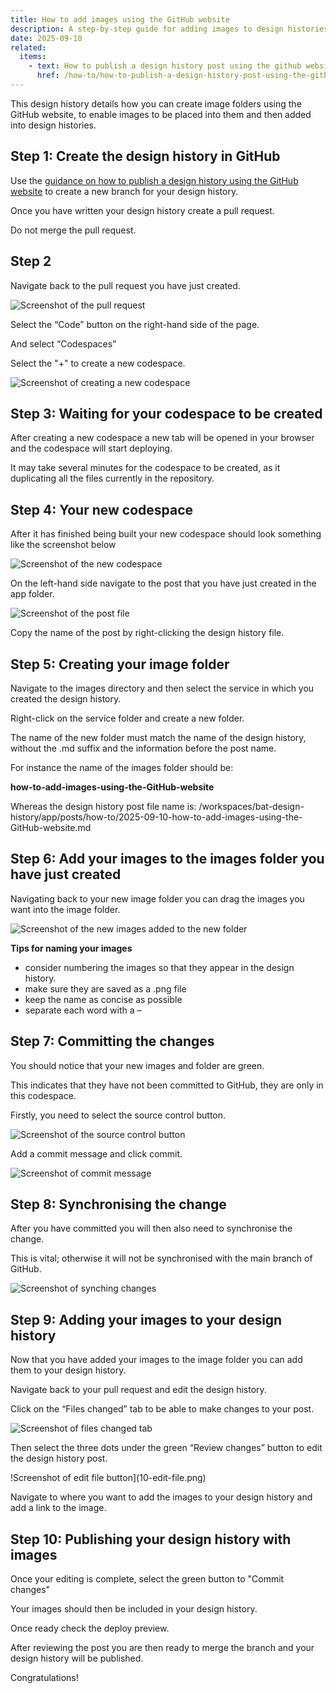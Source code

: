 ```yaml
---
title: How to add images using the GitHub website
description: A step-by-step guide for adding images to design histories using the GitHub website
date: 2025-09-10
related:
  items:
    - text: How to publish a design history post using the github website
      href: /how-to/how-to-publish-a-design-history-post-using-the-github-website/
---
```


This design history details how you can create image folders using the GitHub website, to enable images to be placed into them and then added into design histories.

## Step 1: Create the design history in GitHub

Use the [guidance on how to publish a design history using the GitHub website](/how-to/how-to-publish-a-design-history-post-using-the-github-website/) to create a new branch for your design history.

Once you have written your design history create a pull request.

Do not merge the pull request.

## Step 2

Navigate back to the pull request you have just created.

![Screenshot of the pull request](1-pull-request.png)

Select the “Code” button on the right-hand side of the page.

And select “Codespaces”

Select the "+" to create a new codespace.

![Screenshot of creating a new codespace](2-code-space.png)

## Step 3: Waiting for your codespace to be created

After creating a new codespace a new tab will be opened in your browser and the codespace will start deploying.

It may take several minutes for the codespace to be created, as it duplicating all the files currently in the repository.

## Step 4: Your new codespace

After it has finished being built your new codespace should look something like the screenshot below

![Screenshot of the new codespace](3-new-code-space.png)

On the left-hand side navigate to the post that you have just created in the app folder.

![Screenshot of the post file](4-post.png)

Copy the name of the post by right-clicking the design history file.

## Step 5: Creating your image folder

Navigate to the images directory and then select the service in which you created the design history.

Right-click on the service folder and create a new folder.

The name of the new folder must match the name of the design history, without the .md suffix and the information before the post name.

For instance the name of the images folder should be:

**how-to-add-images-using-the-GitHub-website**

Whereas the design history post file name is: /workspaces/bat-design-history/app/posts/how-to/2025-09-10-how-to-add-images-using-the-GitHub-website.md

## Step 6: Add your images to the images folder you have just created

Navigating back to your new image folder you can drag the images you want into the image folder.

![Screenshot of the new images added to the new folder](5-new-images-added.png)

**Tips for naming your images**

- consider numbering the images so that they appear in the design history.
- make sure they are saved as a .png file
- keep the name as concise as possible
- separate each word with a –

## Step 7: Committing the changes

You should notice that your new images and folder are green.

This indicates that they have not been committed to GitHub, they are only in this codespace.

Firstly, you need to select the source control button.

![Screenshot of the source control button]( 6-source-control.png)

Add a commit message and click commit.

![Screenshot of commit message](7-commit-message.png)

## Step 8: Synchronising the change

After you have committed you will then also need to synchronise the change.

This is vital; otherwise it will not be synchronised with the main branch of GitHub.

![Screenshot of synching changes](8-sync-changes.png)

## Step 9: Adding your images to your design history

Now that you have added your images to the image folder you can add them to your design history.

Navigate back to your pull request and edit the design history.

Click on the “Files changed” tab to be able to make changes to your post.

![Screenshot of files changed tab](9-files-changed.png)

Then select the three dots under the green “Review changes” button to edit the design history post.

!Screenshot of edit file button](10-edit-file.png)

Navigate to where you want to add the images to your design history and add a link to the image.

## Step 10: Publishing your design history with images

Once your editing is complete, select the green button to "Commit changes"

Your images should then be included in your design history.

Once ready check the deploy preview.

After reviewing the post you are then ready to merge the branch and your design history will be published.

Congratulations!
